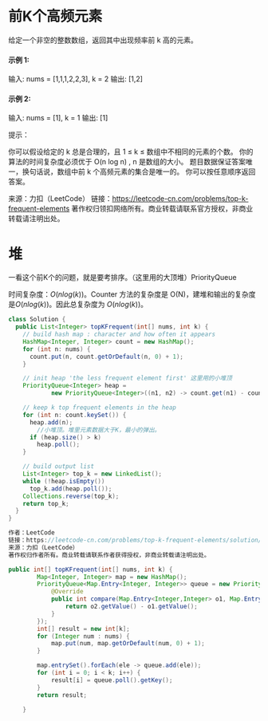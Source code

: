 # 前K个高频元素

给定一个非空的整数数组，返回其中出现频率前 k 高的元素。

 

#### 示例 1:

输入: nums = [1,1,1,2,2,3], k = 2
输出: [1,2]

#### 示例 2:

输入: nums = [1], k = 1
输出: [1]


提示：

你可以假设给定的 k 总是合理的，且 1 ≤ k ≤ 数组中不相同的元素的个数。
你的算法的时间复杂度必须优于 O(n log n) , n 是数组的大小。
题目数据保证答案唯一，换句话说，数组中前 k 个高频元素的集合是唯一的。
你可以按任意顺序返回答案。

来源：力扣（LeetCode）
链接：https://leetcode-cn.com/problems/top-k-frequent-elements
著作权归领扣网络所有。商业转载请联系官方授权，非商业转载请注明出处。



# 堆

一看这个前K个的问题，就是要考排序。（这里用的大顶堆）PriorityQueue

时间复杂度：$O(nlog(k))$。Counter 方法的复杂度是 O(N)，建堆和输出的复杂度是$O(nlog(k))$。因此总复杂度为 $O(nlog(k))$。

```java
class Solution {
  public List<Integer> topKFrequent(int[] nums, int k) {
    // build hash map : character and how often it appears
    HashMap<Integer, Integer> count = new HashMap();
    for (int n: nums) {
      count.put(n, count.getOrDefault(n, 0) + 1);
    }

    // init heap 'the less frequent element first' 这里用的小堆顶
    PriorityQueue<Integer> heap =
            new PriorityQueue<Integer>((n1, n2) -> count.get(n1) - count.get(n2));

    // keep k top frequent elements in the heap
    for (int n: count.keySet()) {
      heap.add(n);
        //小堆顶。堆里元素数据大于K，最小的弹出。
      if (heap.size() > k)
        heap.poll();
    }

    // build output list
    List<Integer> top_k = new LinkedList();
    while (!heap.isEmpty())
      top_k.add(heap.poll());
    Collections.reverse(top_k);
    return top_k;
  }
}

作者：LeetCode
链接：https://leetcode-cn.com/problems/top-k-frequent-elements/solution/qian-k-ge-gao-pin-yuan-su-by-leetcode/
来源：力扣（LeetCode）
著作权归作者所有。商业转载请联系作者获得授权，非商业转载请注明出处。
```

```java
public int[] topKFrequent(int[] nums, int k) {
        Map<Integer, Integer> map = new HashMap();
        PriorityQueue<Map.Entry<Integer, Integer>> queue = new PriorityQueue(new Comparator<Map.Entry<Integer,Integer>>() {
            @Override
            public int compare(Map.Entry<Integer,Integer> o1, Map.Entry<Integer,Integer> o2) {				// 这里用的大堆项,这样的好处是,k是多少,直接弹出多少。同时这里存放的是Entry.并对value排序
                return o2.getValue() - o1.getValue();
            }
        });
        int[] result = new int[k];
        for (Integer num : nums) {
            map.put(num, map.getOrDefault(num, 0) + 1);
        }

        map.entrySet().forEach(ele -> queue.add(ele));
        for (int i = 0; i < k; i++) {
            result[i] = queue.poll().getKey();
        }
        return result;

    }
```



